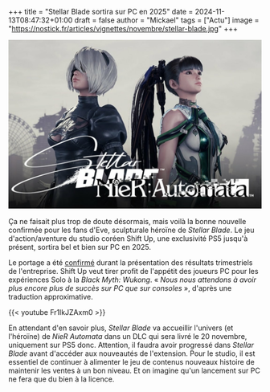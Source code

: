+++
title = "Stellar Blade sortira sur PC en 2025"
date = 2024-11-13T08:47:32+01:00
draft = false
author = "Mickael"
tags = ["Actu"]
image = "https://nostick.fr/articles/vignettes/novembre/stellar-blade.jpg"
+++

![Stellar Blade](stellar-blade.jpg "")

Ça ne faisait plus trop de doute désormais, mais voilà la bonne nouvelle confirmée pour les fans d'Eve, sculpturale héroïne de *Stellar Blade*. Le jeu d'action/aventure du studio coréen Shift  Up, une exclusivité PS5 jusqu'à présent, sortira bel et bien sur PC en 2025.

Le portage a été [confirmé](https://www.inven.co.kr/webzine/news/?news=300823) durant la présentation des résultats trimestriels de l'entreprise. Shift Up veut tirer profit de l'appétit des joueurs PC pour les expériences Solo à la *Black Myth: Wukong*. « *Nous nous attendons à avoir plus encore plus de succès sur PC que sur consoles* », d'après une traduction approximative.

{{< youtube Fr1lkJZAxm0 >}} 

En attendant d'en savoir plus, *Stellar Blade* va accueillir l'univers (et l'héroïne) de *NieR Automata* dans un DLC qui sera livré le 20 novembre, uniquement sur PS5 donc. Attention, il faudra avoir progressé dans *Stellar Blade* avant d'accéder aux nouveautés de l'extension. Pour le studio, il est essentiel de continuer à alimenter le jeu de contenus nouveaux histoire de maintenir les ventes à un bon niveau. Et on imagine qu'un lancement sur PC ne fera que du bien à la licence.